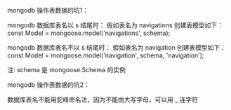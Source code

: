 

mongodb 操作表数据的坑1：

mongodb 数据库表名以 s 结尾时：
假如表名为 navigations 创建表模型如下：
const Model = mongoose.model('navigations', schema);

mongodb 数据库表名不以 s 结尾时：
假如表名为 navigation 创建表模型如下：
const Model = mongoose.model('navigation', schema, 'navigation');

注: schema 是 mongoose.Schema 的实例


mongodb 操作表数据的坑2：

数据库表名不能用驼峰命名法，因为不能由大写字母，可以用 _ 连字符

